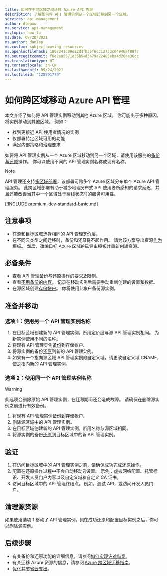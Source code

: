 ```yaml
---
title: 如何在不同区域之间迁移 Azure API 管理
description: 了解如何将 API 管理实例从一个区域迁移到另一个区域。
services: api-management
author: dlepow
ms.service: api-management
ms.topic: how-to
ms.date: 08/20/2021
ms.author: danlep
ms.custom: subject-moving-resources
ms.openlocfilehash: 1007241c09e22d1fb35f6cc12733c04946af88f7
ms.sourcegitcommit: f6e2ea5571e35b9ed3a79a22485eba4d20ae36cc
ms.translationtype: HT
ms.contentlocale: zh-CN
ms.lasthandoff: 09/24/2021
ms.locfileid: "128591779"
---
```

# <a name="how-to-move-azure-api-management-across-regions"></a>如何跨区域移动 Azure API 管理

本文介绍了如何将 API 管理实例移动到其他 Azure 区域。 你可能出于多种原因，将实例移动到其他区域。 例如：

* 找到更接近 API 使用者情况的实例
* 仅部署特定区域可用的功能
* 满足内部策略和治理要求

如要将 API 管理实例从一个 Azure 区域移动到另一个区域，请使用该服务的[备份与还原](api-management-howto-disaster-recovery-backup-restore.md)操作。 你可以使用不同的 API 管理实例名称或现有名称。 

> [!NOTE]
> API 管理还支持[多区域部署](api-management-howto-deploy-multi-region.md)，该部署可跨多个 Azure 区域分布单个 Azure API 管理服务。 此跨区域部署有助于减少地理分布式 API 使用者所感知的请求延迟，并且还能改善当其中一个区域处于离线状态时的服务可用性。

[!INCLUDE [premium-dev-standard-basic.md](../../includes/api-management-availability-premium-dev-standard-basic.md)]

## <a name="considerations"></a>注意事项

* 在源和目标区域选择相同的 API 管理定价层。 
* 在不同云类型之间迁移时，备份和还原将不起作用。 请为该方案导出资源[作为模板](../azure-resource-manager/management/manage-resource-groups-portal.md#export-resource-groups-to-templates)。 然后，改编目标 Azure 区域的已导出模板并重新创建资源。 

## <a name="prerequisites"></a>必备条件

* 查看 API 管理[备份与还原](api-management-howto-disaster-recovery-backup-restore.md)操作的要求及限制。 
* 查看[不用备份的内容](api-management-howto-disaster-recovery-backup-restore.md#what-is-not-backed-up)。 记录在移动实例后需要手动重新创建的设置和数据。
* 在源区域创建[存储帐户](../storage/common/storage-account-create.md?tabs=azure-portal)。 你将使用此帐户备份源实例。 

## <a name="prepare-and-move"></a>准备并移动

### <a name="option-1-use-a-different-api-management-instance-name"></a>选项 1：使用另一个 API 管理实例名称

1. 在目标区域创建新的 API 管理实例，所用定价层与源 API 管理实例相同。 为新实例使用不同的名称。
1. 将现有 API 管理实例[备份](api-management-howto-disaster-recovery-backup-restore.md#-back-up-an-api-management-service)到存储帐户。 
1. 将源实例的备份[还原](api-management-howto-disaster-recovery-backup-restore.md#-restore-an-api-management-service)到新的 API 管理实例。
1. 如果有一个指向源区域 API 管理实例的自定义域，请更改自定义域 CNAME，使之指向新的 API 管理实例。 

### <a name="option-2-use-the-same-api-management-instance-name"></a>选项 2：使用同一个 API 管理实例名称

> [!WARNING]
> 此选项会删除原始 API 管理实例，在迁移期间还会造成故障。 请确保在删除源实例之前进行有效备份。

1. 将现有 API 管理实例[备份](api-management-howto-disaster-recovery-backup-restore.md#-back-up-an-api-management-service)到存储帐户。 
1. 删除源区域中的 API 管理实例。 
1. 在目标区域创建新的 API 管理实例，所用名称与源区域相同。
1. 将源实例的备份[还原](api-management-howto-disaster-recovery-backup-restore.md#-restore-an-api-management-service)到目标区域中的新 API 管理实例。  

## <a name="verify"></a>验证

1. 在访问目标区域中的 API 管理实例之前，请确保成功完成还原操作。
1. 配置在还原操作过程中不会自动移动的设置。 示例：虚拟网络配置、托管标识、开发人员门户内容以及自定义域和自定义 CA 证书。
1. 访问目标区域中的 API 管理终结点。 例如，测试 API，或访问开发人员门户。

## <a name="clean-up-source-resources"></a>清理源资源

如果使用选项 1 移动了 API 管理实例，则在成功还原和配置目标实例之后，你可以删除源实例。

## <a name="next-steps"></a>后续步骤

* 有关备份和还原功能的详细信息，请参阅[如何实现灾难恢复](api-management-howto-disaster-recovery-backup-restore.md)。
* 有关迁移 Azure 资源的信息，请参阅 [Azure 跨区域迁移指南](https://github.com/Azure/Azure-Migration-Guidance)。
* [优化并节省云支出](../cost-management-billing/costs/quick-acm-cost-analysis.md?WT.mc_id=costmanagementcontent_docsacmhorizontal_-inproduct-learn)。
